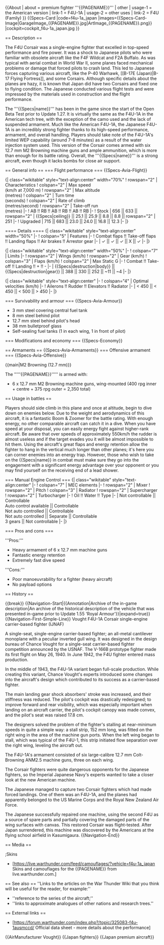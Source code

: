 {{About
| about = premium fighter '''{{PAGENAME}}'''
| other
| usage-1 = the American version
| link-1 = F4U-1A
| usage-2 = other uses
| link-2 = F4U (Family)
}}
{{Specs-Card
|code=f4u-1a_japan
|images={{Specs-Card-Image|GarageImage_{{PAGENAME}}.jpg|ArtImage_{{PAGENAME}}.png}}
|cockpit=cockpit_f4u-1a_japan.jpg
}}

== Description ==
<!-- ''In the description, the first part should be about the history of and the creation and combat usage of the aircraft, as well as its key features. In the second part, tell the reader about the aircraft in the game. Insert a screenshot of the vehicle, so that if the novice player does not remember the vehicle by name, he will immediately understand what kind of vehicle the article is talking about.'' -->
The F4U Corsair was a single-engine fighter that excelled in top-speed performance and fire power. It was a shock to Japanese pilots who were familiar with obsolete aircraft like the F4F Wildcat and F2A Buffalo. As was typical with aerial combat in World War II, some planes faced mechanical problems or damage that forced pilots to crash land. This led to Japanese forces capturing various aircraft, like the P-40 Warhawk, [[B-17E (Japan)|B-17 Flying Fortress]], and some Corsairs. Although specific details about the planes are hazy, it is known that Japan did have two Corsairs and fixed one to flying condition. The Japanese conducted various flight tests and were impressed by the materials used in construction and the flight performance. 

The '''{{Specs|name}}''' has been in the game since the start of the Open Beta Test prior to Update 1.27. It is virtually the same as the F4U-1A in the American tech tree, with the exception of the camo used and the lack of suspended armament. Much like the American F4U-1A, the Japanese F4U-1A is an incredibly strong fighter thanks to its high-speed performance, armament, and overall handling. Players should take note of the F4U-1A's limited WEP capability (around 7-8 minutes) as a result of the water injection system used. This version of the Corsair comes armed with six 12.7 mm M2 Browning machine guns and ample ammunition, which is more than enough for its battle rating. Overall, the '''{{Specs|name}}''' is a strong aircraft, even though it lacks bombs for close air support. 

== General info ==
=== Flight performance ===
{{Specs-Avia-Flight}}
<!-- ''Describe how the aircraft behaves in the air. Speed, manoeuvrability, acceleration and allowable loads - these are the most important characteristics of the vehicle.'' -->

{| class="wikitable" style="text-align:center" width="70%"
! rowspan="2" | Characteristics
! colspan="2" | Max speed<br>(km/h at 7,000 m)
! rowspan="2" | Max altitude<br>(metres)
! colspan="2" | Turn time<br>(seconds)
! colspan="2" | Rate of climb<br>(metres/second)
! rowspan="2" | Take-off run<br>(metres)
|-
! AB !! RB !! AB !! RB !! AB !! RB
|-
! Stock
| 656 || 633 || rowspan="2" | {{Specs|ceiling}} || 25.1 || 25.9 || 8.8 || 8.8 || rowspan="2" | 251
|-
! Upgraded
| 715 || 683 || 23.0 || 24.0 || 16.8 || 12.3
|-
|}

==== Details ====
{| class="wikitable" style="text-align:center" width="50%"
|-
! colspan="5" | Features
|-
! Combat flaps !! Take-off flaps !! Landing flaps !! Air brakes !! Arrestor gear
|-
| ✓ || ✓ || ✓ || X || ✓     <!-- ✓ -->
|-
|}

{| class="wikitable" style="text-align:center" width="50%"
|-
! colspan="7" | Limits
|-
! rowspan="2" | Wings (km/h)
! rowspan="2" | Gear (km/h)
! colspan="3" | Flaps (km/h)
! colspan="2" | Max Static G
|-
! Combat !! Take-off !! Landing !! + !! -
|-
| {{Specs|destruction|body}} || {{Specs|destruction|gear}} || 388 || 330 || 252 || ~11 || ~4
|-
|}

{| class="wikitable" style="text-align:center"
|-
! colspan="4" | Optimal velocities (km/h)
|-
! Ailerons !! Rudder !! Elevators !! Radiator
|-
| < 450 || < 450 || < 500 || > 450
|-
|}

=== Survivability and armour ===
{{Specs-Avia-Armour}}
<!-- ''Examine the survivability of the aircraft. Note how vulnerable the structure is and how secure the pilot is, whether the fuel tanks are armoured, etc. Describe the armour, if there is any, and also mention the vulnerability of other critical aircraft systems.'' -->

* 3 mm steel covering central fuel tank
* 8 mm steel behind pilot
* 12.7 mm steel behind pilot's head
* 38 mm bulletproof glass
* Self-sealing fuel tanks (1 in each wing, 1 in front of pilot)

=== Modifications and economy ===
{{Specs-Economy}}

== Armaments ==
{{Specs-Avia-Armaments}}
=== Offensive armament ===
{{Specs-Avia-Offensive}}
<!-- ''Describe the offensive armament of the aircraft, if any. Describe how effective the cannons and machine guns are in a battle, and also what belts or drums are better to use. If there is no offensive weaponry, delete this subsection.'' -->
{{main|M2 Browning (12.7 mm)}}

The '''''{{PAGENAME}}''''' is armed with:

* 6 x 12.7 mm M2 Browning machine guns, wing-mounted (400 rpg inner + centre + 375 rpg outer = 2,350 total)

== Usage in battles ==
<!-- ''Describe the tactics of playing in the aircraft, the features of using aircraft in a team and advice on tactics. Refrain from creating a "guide" - do not impose a single point of view, but instead, give the reader food for thought. Examine the most dangerous enemies and give recommendations on fighting them. If necessary, note the specifics of the game in different modes (AB, RB, SB).'' -->

Players should side climb in this plane and once at altitude, begin to dive down on enemies below. Due to the weight and aerodynamics of this aircraft, it is a fantastic Boom & Zoomer for the battle rating. With enough energy, no other comparable aircraft can catch it in a dive. When you have speed at your disposal, you can easily energy fight against higher-rank aircraft. Be aware that over speeds of approximately 550km/h the rudder is almost useless and if the target evades you it will be almost impossible to hit them. Using the aircraft's great flaps and energy retention allow the fighter to hang in the vertical much longer than other planes; it's here you can corner enemies into an energy trap. However, those who wish to take on the {{Specs|name}} in combat must make sure they go into the engagement with a significant energy advantage over your opponent or you may find yourself on the receiving end of a lead shower.

=== Manual Engine Control ===
{| class="wikitable" style="text-align:center"
|-
! colspan="7" | MEC elements
|-
! rowspan="2" | Mixer
! rowspan="2" | Pitch
! colspan="3" | Radiator
! rowspan="2" | Supercharger
! rowspan="2" | Turbocharger
|-
! Oil !! Water !! Type
|-
| Not controllable || Controllable<br>Auto control available || Controllable<br>Not auto controlled || Controllable<br>Not auto controlled || Separate || Controllable<br>3 gears || Not controllable
|-
|}

=== Pros and cons ===
<!-- ''Summarise and briefly evaluate the vehicle in terms of its characteristics and combat effectiveness. Mark its pros and cons in the bulleted list. Try not to use more than 6 points for each of the characteristics. Avoid using categorical definitions such as "bad", "good" and the like - use substitutions with softer forms such as "inadequate" and "effective".'' -->

'''Pros:'''

* Heavy armament of 6 x 12.7 mm machine guns
* Fantastic energy retention
* Extremely fast dive speed

'''Cons:'''

* Poor manoeuvrability for a fighter (heavy aircraft)
* No payload options

== History ==
<!-- ''Describe the history of the creation and combat usage of the aircraft in more detail than in the introduction. If the historical reference turns out to be too long, take it to a separate article, taking a link to the article about the vehicle and adding a block "/History" (example: <nowiki>https://wiki.warthunder.com/(Vehicle-name)/History</nowiki>) and add a link to it here using the <code>main</code> template. Be sure to reference text and sources by using <code><nowiki><ref></ref></nowiki></code>, as well as adding them at the end of the article with <code><nowiki><references /></nowiki></code>. This section may also include the vehicle's dev blog entry (if applicable) and the in-game encyclopedia description (under <code><nowiki>=== In-game description ===</nowiki></code>, also if applicable).'' -->

{{break}}
{{Navigation-Start|{{Annotation|Archive of the in-game description|An archive of the historical description of the vehicle that was presented in-game prior to Update 1.55 'Royal Armour'}}|expand=true}}
{{Navigation-First-Simple-Line}}
Vought F4U-1A Corsair single-engine carrier-based fighter (IJNAF)

A single-seat, single-engine carrier-based fighter; an all-metal cantilever monoplane with a peculiar inverted gull wing. It was designed in the design bureau of Chance Vought for a single-seat carrier-based fighter competition announced by the USNAF. The V-166B prototype fighter made its first flight on May 26, 1940. In June 1942, the F4U fighter entered mass production.

In the middle of 1943, the F4U-1A variant began full-scale production. While creating this variant, Chance Vought's experts introduced some changes into the aircraft's design which contributed to its success as a carrier-based fighter.

The main landing gear shock absorbers' stroke was increased, and their stiffness was reduced. The pilot's cockpit was drastically redesigned; to improve forward and rear visibility, which was especially important when landing on an aircraft carrier, the pilot's cockpit canopy was made convex, and the pilot's seat was raised 17.8 cm.

The designers solved the problem of the fighter's stalling at near-minimum speeds in quite a simple way: a stall strip, 152 mm long, was fitted on the right wing in the area of the machine gun ports. When the left wing began to stall, which was typical of the F4U-1, this strip initiated flow separation over the right wing, leveling the aircraft out.

The F4U-1A's armament consisted of six large-calibre 12.7 mm Colt-Browning ANM2.5 machine guns, three on each wing.

The Corsair fighters were quite dangerous opponents for the Japanese fighters, so the Imperial Japanese Navy's experts wanted to take a closer look at the new American machine.

The Japanese managed to capture two Corsair fighters which had made forced landings. One of them was an F4U-1A, and the planes had apparently belonged to the US Marine Corps and the Royal New Zealand Air Force.

The Japanese successfully repaired one machine, using the second F4U as a source of spare parts and partially covering the damaged parts of the wing surfaces with canvas. This restored Corsair was flight-tested. After Japan surrendered, this machine was discovered by the Americans at the flying school airfield in Kasumigaura.
{{Navigation-End}}

== Media ==
<!-- ''Excellent additions to the article would be video guides, screenshots from the game, and photos.'' -->

;Skins
* [https://live.warthunder.com/feed/camouflages/?vehicle=f4u-1a_japan Skins and camouflages for the {{PAGENAME}} from live.warthunder.com.]

== See also ==
''Links to the articles on the War Thunder Wiki that you think will be useful for the reader, for example:''

* ''reference to the series of the aircraft;''
* ''links to approximate analogues of other nations and research trees.''

== External links ==
<!-- ''Paste links to sources and external resources, such as:''
* ''topic on the official game forum;''
* ''other literature.'' -->

* [https://forum.warthunder.com/index.php?/topic/325083-f4u-1ausmccd/ Official data sheet - more details about the performance]

{{AirManufacturer Vought}}
{{Japan fighters}}
{{Japan premium aircraft}}